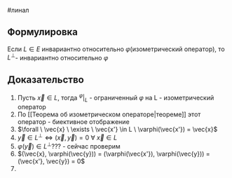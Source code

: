 #линал 
## Формулировка
Если $L \in E$ инвариантно относительно $\varphi$(изометрический оператор), то $L^{\perp}$- инвариантно относительно $\varphi$
## Доказательство
1. Пусть $\vec{x} \in L$, тогда $^{\varphi}|_L$ - ограниченный $\varphi$ на L - изометрический оператор
2. По [[Теорема об изометрическом операторе|теореме]] этот оператор - биективное отображение
3. $\forall \ \vec{x} \ \exists \ \vec{x'} \in L \ \varphi(\vec{x'}) = \vec{x}$
4. $\vec{y} \in L^{\perp} \iff (\vec{x}, \vec{y}) = 0 \ \forall \ \vec{x} \in L$
5. $\varphi(\vec{y}) \in L^{\perp}???$ - сейчас проверим
6. $(\vec{x}, \varphi(\vec{y})) = (\varphi(\vec{x'}), \varphi(\vec{y})) = (\vec{x'}, \vec{y}) = 0$
7. 